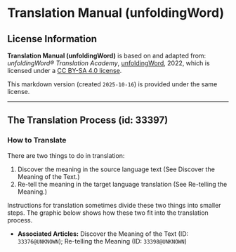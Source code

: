 # Translation Manual (unfoldingWord)

## License Information

**Translation Manual (unfoldingWord)** is based on and adapted from: _unfoldingWord® Translation Academy_, [unfoldingWord](https://unfoldingword.org/utw), 2022, which is licensed under a [CC BY-SA 4.0 license](https://creativecommons.org/licenses/by-sa/4.0/legalcode.en).

This markdown version (created `2025-10-16`) is provided under the same license.



--------------------------------

## The Translation Process (id: 33397)

### How to Translate

There are two things to do in translation:

1. Discover the meaning in the source language text (See Discover the Meaning of the Text.)
2. Re\-tell the meaning in the target language translation (See Re\-telling the Meaning.)

Instructions for translation sometimes divide these two things into smaller steps. The graphic below shows how these two fit into the translation process.

* **Associated Articles:** Discover the Meaning of the Text (ID: `33376@UNKNOWN`); Re-telling the Meaning (ID: `33398@UNKNOWN`)

